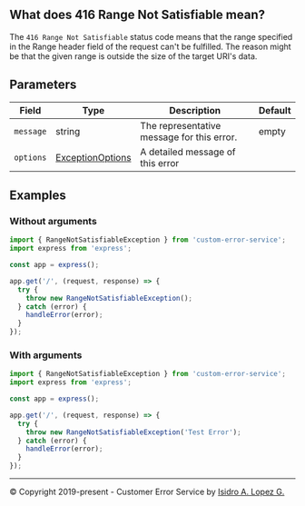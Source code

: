 ## What does 416 Range Not Satisfiable mean?

The `416 Range Not Satisfiable` status code means that the range specified in the Range header field of the request can't be fulfilled. The reason might be that the given range is outside the size of the target URI's data.

## Parameters

| Field     | Type                                                             | Description                                | Default |
|-----------|------------------------------------------------------------------|--------------------------------------------|---------|
| `message` | string                                                           | The representative message for this error. | empty   |
| `options` | [ExceptionOptions](../interfaces/exception-options.interface.md) | A detailed message of this error           |         |

## Examples

### Without arguments

```typescript
import { RangeNotSatisfiableException } from 'custom-error-service';
import express from 'express';

const app = express();

app.get('/', (request, response) => {
  try {
    throw new RangeNotSatisfiableException();
  } catch (error) {
    handleError(error);
  }
});
```

### With arguments

```typescript
import { RangeNotSatisfiableException } from 'custom-error-service';
import express from 'express';

const app = express();

app.get('/', (request, response) => {
  try {
    throw new RangeNotSatisfiableException('Test Error');
  } catch (error) {
    handleError(error);
  }
});
```

---

&copy; Copyright 2019-present - Customer Error Service by [Isidro A. Lopez G.](https://ialopezg.com/)
